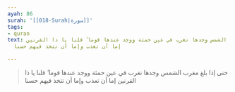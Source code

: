 ```yaml
---
ayah: 86
surah: '[[018-Surah|سورة]]'
tags:
- quran
text: حتى إذا بلغ مغرب الشمس وجدها تغرب في عين حمئة ووجد عندها قوما ۗ قلنا يا ذا القرنين
  إما أن تعذب وإما أن تتخذ فيهم حسنا

---
```

> حتى إذا بلغ مغرب الشمس وجدها تغرب في عين حمئة ووجد عندها قوما ۗ قلنا يا ذا القرنين إما أن تعذب وإما أن تتخذ فيهم حسنا
